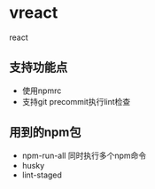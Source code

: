 # vreact
react

## 支持功能点
- 使用npmrc
- 支持git precommit执行lint检查

## 用到的npm包

- npm-run-all 同时执行多个npm命令
- husky
- lint-staged 